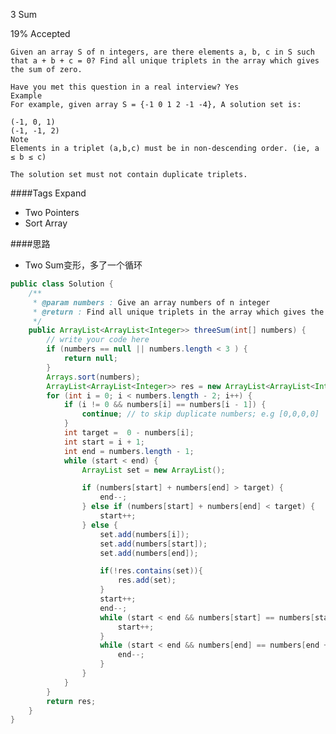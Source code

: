 3 Sum

19% Accepted

	Given an array S of n integers, are there elements a, b, c in S such that a + b + c = 0? Find all unique triplets in the array which gives the sum of zero.

	Have you met this question in a real interview? Yes
	Example
	For example, given array S = {-1 0 1 2 -1 -4}, A solution set is:

	(-1, 0, 1)
	(-1, -1, 2)
	Note
	Elements in a triplet (a,b,c) must be in non-descending order. (ie, a ≤ b ≤ c)

	The solution set must not contain duplicate triplets.

####Tags Expand
- Two Pointers
- Sort Array

####思路
- Two Sum变形，多了一个循环

```java
public class Solution {
    /**
     * @param numbers : Give an array numbers of n integer
     * @return : Find all unique triplets in the array which gives the sum of zero.
     */
    public ArrayList<ArrayList<Integer>> threeSum(int[] numbers) {
        // write your code here
        if (numbers == null || numbers.length < 3 ) {
            return null;
        }
        Arrays.sort(numbers);
        ArrayList<ArrayList<Integer>> res = new ArrayList<ArrayList<Integer>>();
        for (int i = 0; i < numbers.length - 2; i++) {
            if (i != 0 && numbers[i] == numbers[i - 1]) {
				continue; // to skip duplicate numbers; e.g [0,0,0,0]
			}
            int target =  0 - numbers[i];
            int start = i + 1;
            int end = numbers.length - 1;
            while (start < end) {
                ArrayList set = new ArrayList();

                if (numbers[start] + numbers[end] > target) {
                    end--;
                } else if (numbers[start] + numbers[end] < target) {
                    start++;
                } else {
                    set.add(numbers[i]);
                    set.add(numbers[start]);
                    set.add(numbers[end]);

                    if(!res.contains(set)){
                        res.add(set);
                    }
                    start++;
                    end--;
                    while (start < end && numbers[start] == numbers[start - 1]){
                        start++;
                    }
                    while (start < end && numbers[end] == numbers[end + 1]) {
                        end--;
                    }
                }
            }
        }
        return res;
    }
}

```
